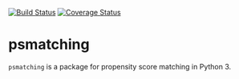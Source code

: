 [![Build Status](https://travis-ci.org/kellieotto/pscore_match.svg?branch=master)](https://travis-ci.org/rlirey/psmatching)
[![Coverage Status](https://coveralls.io/repos/github/rlirey/psmatching/badge.svg?branch=master)](https://coveralls.io/github/rlirey/psmatching?branch=master)

# psmatching

`psmatching` is a package for propensity score matching in Python 3.
